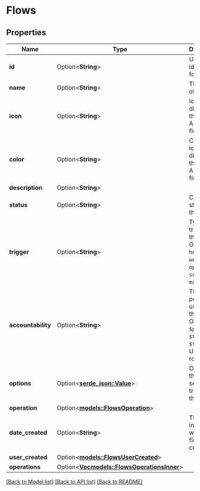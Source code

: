 # Flows

## Properties

Name | Type | Description | Notes
------------ | ------------- | ------------- | -------------
**id** | Option<**String**> | Unique identifier for the flow. | [optional]
**name** | Option<**String**> | The name of the flow. | [optional]
**icon** | Option<**String**> | Icon displayed in the Admin App for the flow. | [optional]
**color** | Option<**String**> | Color of the icon displayed in the Admin App for the flow. | [optional]
**description** | Option<**String**> |  | [optional]
**status** | Option<**String**> | Current status of the flow. | [optional][default to Active]
**trigger** | Option<**String**> | Type of trigger for the flow. One of `hook`, `webhook`, `operation`, `schedule`, `manual`. | [optional]
**accountability** | Option<**String**> | The permission used during the flow. One of `$public`, `$trigger`, `$full`, or UUID of a role. | [optional]
**options** | Option<[**serde_json::Value**](.md)> | Options of the selected trigger for the flow. | [optional]
**operation** | Option<[**models::FlowsOperation**](Flows_operation.md)> |  | [optional]
**date_created** | Option<**String**> | Timestamp in ISO8601 when the flow was created. | [optional]
**user_created** | Option<[**models::FlowsUserCreated**](Flows_user_created.md)> |  | [optional]
**operations** | Option<[**Vec<models::FlowsOperationsInner>**](Flows_operations_inner.md)> |  | [optional]

[[Back to Model list]](../README.md#documentation-for-models) [[Back to API list]](../README.md#documentation-for-api-endpoints) [[Back to README]](../README.md)


